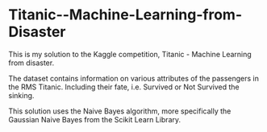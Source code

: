 # Titanic--Machine-Learning-from-Disaster
This is my solution to the Kaggle competition, Titanic - Machine Learning from disaster.

The  dataset contains information on various attributes of the passengers in the RMS Titanic. Including their fate, i.e. Survived or Not Survived the sinking.

This solution uses the Naive Bayes algorithm, more specifically the Gaussian Naive Bayes from the Scikit Learn Library.
